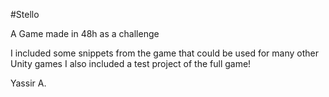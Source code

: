 #Stello

A Game made in 48h as a challenge

I included some snippets from the game that could be used for many other Unity games
I also included a test project of the full game!

Yassir A.
